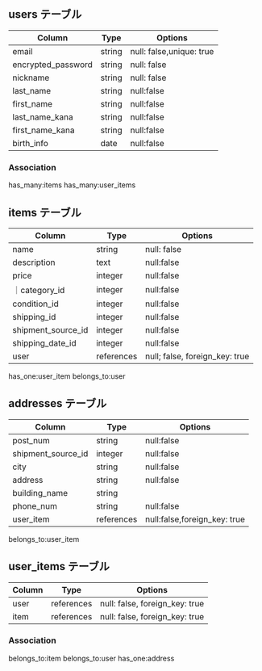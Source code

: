 ## users テーブル

| Column                         | Type  | Options     |
| -------------------             | ------ | ----------- |
| email                           | string | null: false,unique: true |
| encrypted_password              | string | null: false |
| nickname                        | string   | null: false |
| last_name                       |string    | null:false|
| first_name                      |string    |null:false |
| last_name_kana                  |string    |null:false|
| first_name_kana                 |string    |null:false|
| birth_info                      |date      |null:false|

### Association

has_many:items
has_many:user_items

## items テーブル

| Column           | Type     | Options                      |
| ------           | ------   | -----------------------------|
| name             | string   | null: false                    |
|description       | text      |null:false                      |
| price            | integer   |null:false                      |
｜category_id       |  integer    |null:false                   |
| condition_id      | integer     |null:false                   |
| shipping_id      | integer    | null:false                    |
| shipment_source_id| integer      |null:false                  |
| shipping_date_id  |  integer    |  null:false                 |
| user               |references |null; false, foreign_key: true|



has_one:user_item
belongs_to:user

## addresses テーブル

| Column           | Type       | Options                        |
| ------           | ---------- | ------------------------------ |
|post_num          |string      |null:false                      |
|shipment_source_id|integer     |null:false                      |
|city              |string     |null:false                       |
|address           |string     |null:false                       |
|building_name     |string     |                                 |
|phone_num         |string     |null:false                     |
|user_item         | references |null:false,foreign_key: true |



belongs_to:user_item



## user_items テーブル

| Column | Type       | Options                        |
| ------ | ---------- | ------------------------------ |
| user   | references | null: false, foreign_key: true |
| item   | references | null: false, foreign_key: true |

### Association


belongs_to:item
belongs_to:user
has_one:address